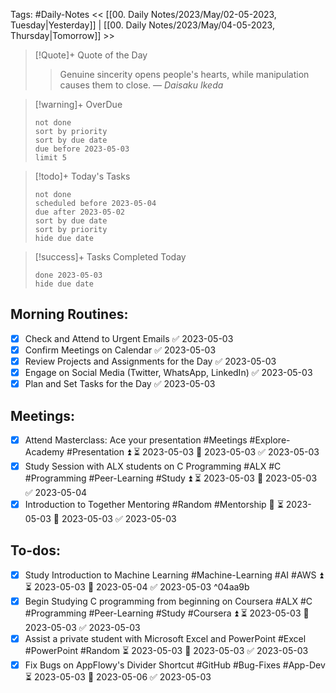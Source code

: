 Tags: #Daily-Notes
<< [[00. Daily Notes/2023/May/02-05-2023, Tuesday|Yesterday]] | [[00. Daily Notes/2023/May/04-05-2023, Thursday|Tomorrow]] >>

> [!Quote]+ Quote of the Day  
> > Genuine sincerity opens people's hearts, while manipulation causes them to close.
> — <cite>Daisaku Ikeda</cite>

> [!warning]+ OverDue  
> ```tasks  
> not done  
> sort by priority 
> sort by due date  
> due before 2023-05-03  
> limit 5  
> ```

> [!todo]+ Today's Tasks  
> ```tasks  
> not done  
> scheduled before 2023-05-04  
> due after 2023-05-02  
> sort by due date   
> sort by priority 
> hide due date  
> ```

> [!success]+ Tasks Completed Today  
> ```tasks  
> done 2023-05-03  
> hide due date  

## Morning Routines:
- [x] Check and Attend to Urgent Emails ✅ 2023-05-03
- [x] Confirm Meetings on Calendar ✅ 2023-05-03
- [x] Review Projects and Assignments for the Day ✅ 2023-05-03
- [x] Engage on Social Media (Twitter, WhatsApp, LinkedIn) ✅ 2023-05-03
- [x] Plan and Set Tasks for the Day ✅ 2023-05-03

## Meetings:
- [x] Attend Masterclass: Ace your presentation #Meetings #Explore-Academy #Presentation ⏫ ⏳ 2023-05-03 📅 2023-05-03 ✅ 2023-05-03
- [x] Study Session with ALX students on C Programming #ALX #C #Programming #Peer-Learning #Study ⏫ ⏳ 2023-05-03 📅 2023-05-03 ✅ 2023-05-04
- [x] Introduction to Together Mentoring #Random #Mentorship 🔼 ⏳ 2023-05-03 📅 2023-05-03 ✅ 2023-05-03

## To-dos:
- [x] Study Introduction to Machine Learning #Machine-Learning #AI #AWS ⏫ ⏳ 2023-05-03 📅 2023-05-04 ✅ 2023-05-03 ^04aa9b
- [x] Begin Studying C programming from beginning on Coursera #ALX #C #Programming #Peer-Learning #Study #Coursera ⏫ ⏳ 2023-05-03 📅 2023-05-03 ✅ 2023-05-03
- [x] Assist a private student with Microsoft Excel and PowerPoint #Excel #PowerPoint #Random ⏳ 2023-05-03 📅 2023-05-03 ✅ 2023-05-03
- [x] Fix Bugs on AppFlowy's Divider Shortcut #GitHub #Bug-Fixes #App-Dev ⏳ 2023-05-03 📅 2023-05-06 ✅ 2023-05-03
